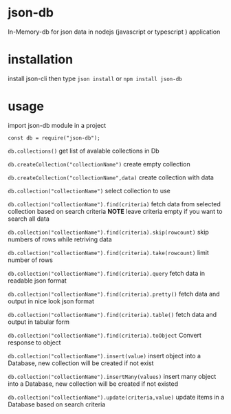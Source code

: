 # json-db
In-Memory-db for json data in nodejs (javascript or typescript ) application

# installation
install json-cli then type
``json install``
or
``npm install json-db ``

# usage
import json-db module in a project

```const db = require("json-db");```

```db.collections()``` get list of avalable collections in Db

```db.createCollection("collectionName")``` create empty collection

```db.createCollection("collectionName",data)``` create collection with data

```db.collection("collectionName")``` select collection to use

```db.collection("collectionName").find(criteria)``` fetch data from selected collection based on search criteria **NOTE** leave criteria                                                        empty if you want to search all data

```db.collection("collectionName").find(criteria).skip(rowcount)``` skip numbers of rows while retriving data

```db.collection("collectionName").find(criteria).take(rowcount)``` limit number of rows

```db.collection("collectionName").find(criteria).query``` fetch data in readable json format

```db.collection("collectionName").find(criteria).pretty()``` fetch data and output in  nice look json format 

```db.collection("collectionName").find(criteria).table()``` fetch data and output in  tabular form 

```db.collection("collectionName").find(criteria).toObject``` Convert response to object 

```db.collection("collectionName").insert(value)``` insert object into a Database, new collection will be created if not exist

```db.collection("collectionName").insertMany(values)``` insert many object into a Database, new collection will be created if not existed

```db.collection("collectionName").update(criteria,value)``` update items in a Database based on search criteria

